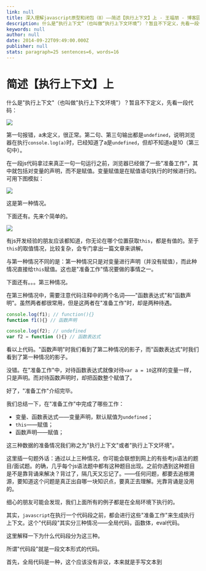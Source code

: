 ```yaml
---
link: null
title: 深入理解javascript原型和闭包（8）——简述【执行上下文】上 - 王福朋 - 博客园
description: 什么是“执行上下文”（也叫做“执行上下文环境”）？暂且不下定义，先看一段代码： 第一句报错，a未定义，很正常。第二句、第三句输出都是undefined，说明浏览器在执行console.log(a)时，
keywords: null
author: null
date: 2014-09-22T09:49:00.000Z
publisher: null
stats: paragraph=25 sentences=6, words=16
---
```

# 简述【执行上下文】上

什么是"执行上下文"（也叫做"执行上下文环境"）？暂且不下定义，先看一段代码：

![](/my-blog/closure/221743466231490.png)

第一句报错，a未定义，很正常。第二句、第三句输出都是`undefined`，说明浏览器在执行`console.log(a)`时，已经知道了a是`undefined`，但却不知道a是10（第三句中）。

在一段js代码拿过来真正一句一句运行之前，浏览器已经做了一些"准备工作"，其中就包括对变量的声明，而不是赋值。变量赋值是在赋值语句执行的时候进行的。可用下图模拟：

![](/my-blog/closure/221744084828533.png)

这是第一种情况。

下面还有。先来个简单的。

![](/my-blog/closure/221744319354566.png)

有js开发经验的朋友应该都知道，你无论在哪个位置获取`this`，都是有值的。至于`this`的取值情况，比较复杂，会专门拿出一篇文章来讲解。

与第一种情况不同的是：第一种情况只是对变量进行声明（并没有赋值），而此种情况直接给`this`赋值。这也是"准备工作"情况要做的事情之一。

下面还有。。。第三种情况。

在第三种情况中，需要注意代码注释中的两个名词——"函数表达式"和"函数声明"。虽然两者都很常用，但是这两者在"准备工作"时，却是两种待遇。

```js
console.log(f1); // function(){}
function f1(){} // 函数声明

console.log(f2); // undefined
var f2 = function (){} // 函数表达式
```

看以上代码。"函数声明"时我们看到了第二种情况的影子，而"函数表达式"时我们看到了第一种情况的影子。

没错。在"准备工作"中，对待函数表达式就像对待`var a = 10`这样的变量一样，只是声明。而对待函数声明时，却把函数整个赋值了。

好了，"准备工作"介绍完毕。

我们总结一下，在"准备工作"中完成了哪些工作：

* 变量、函数表达式——变量声明，默认赋值为`undefined`；
* `this`——赋值；
* 函数声明——赋值；

这三种数据的准备情况我们称之为"执行上下文"或者"执行上下文环境"。

这里插一句题外话：通过以上三种情况，你可能会联想到网上的有些考js语法的题目/面试题。的确，几乎每个js语法题中都有这种题目出现。之前你遇到这种题目是不是靠背诵来解决？背过了，隔几天又忘记了。——任何问题，都要去追根溯源，要知道这个问题是真正出自哪一块知识点，要真正去理解。光靠背诵是没用的。

细心的朋友可能会发现，我们上面所有的例子都是在全局环境下执行的。

其实，`javascript`在执行一个代码段之前，都会进行这些"准备工作"来生成执行上下文。这个"代码段"其实分三种情况——全局代码，函数体，eval代码。

这里解释一下为什么代码段分为这三种。

所谓"代码段"就是一段文本形式的代码。

首先，全局代码是一种，这个应该没有非议，本来就是手写文本到
